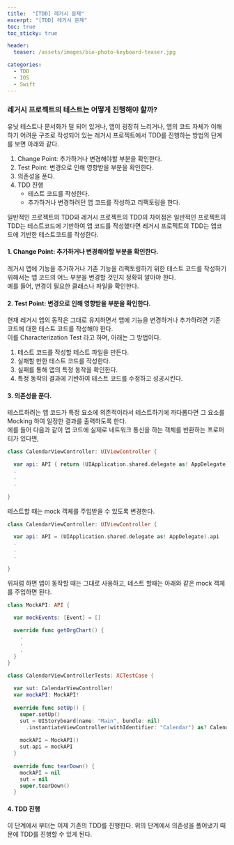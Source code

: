 ```yaml
---
title:  "[TDD] 레거시 문제"
excerpt: "[TDD] 레거시 문제"
toc: true
toc_sticky: true

header:
  teaser: /assets/images/bio-photo-keyboard-teaser.jpg

categories:
  - TDD
  - IOS
  - Swift
---
```


### 레거시 프로젝트의 테스트는 어떻게 진행해야 할까?
유닛 테스트나 문서화가 덜 되어 있거나, 앱이 굉장히 느리거나, 앱의 코드 자체가 이해하기 어려운 구조로 작성되어 있는 레거시 프로젝트에서 TDD를 진행하는 방법의 단계를 보면 아래와 같다.

1. Change Point: 추가하거나 변경해야할 부분을 확인한다. 
2. Test Point: 변경으로 인해 영향받을 부분을 확인한다.
3. 의존성을 푼다.
4. TDD 진행
   - 테스트 코드를 작성한다.
   - 추가하거나 변경하려던 앱 코드를 작성하고 리팩토링을 한다.

일반적인 프로젝트의 TDD와 레거시 프로젝트의 TDD의 차이점은 일반적인 프로젝트의 TDD는 테스트코드에 기반하여 앱 코드를 작성했다면 레거시 프로젝트의 TDD는 앱코드에 기반한 테스트코드를 작성한다.

#### 1. Change Point: 추가하거나 변경해야할 부분을 확인한다. 
레거시 앱에 기능을 추가하거나 기존 기능을 리팩토링하기 위한 테스트 코드를 작성하기 위해서는 앱 코드의 어느 부분을 변경할 것인지 정확히 알아야 한다.
<br>
예를 들어, 변경이 필요한 클래스나 파일을 확인한다. 

#### 2. Test Point: 변경으로 인해 영향받을 부분을 확인한다.
현재 레거시 앱의 동작은 그대로 유지하면서 앱에 기능을 변경하거나 추가하려면 기존 코드에 대한 테스트 코드를 작성해야 한다.
<br>
이를 Characterization Test 라고 하며, 아래는 그 방법이다.

1. 테스트 코드를 작성할 테스트 파일을 만든다.
2. 실패할 만한 테스트 코드를 작성한다.
3. 실패를 통해 앱의 특정 동작을 확인한다.
4. 특정 동작의 결과에 기반하여 테스트 코드를 수정하고 성공시킨다.

#### 3. 의존성을 푼다.
테스트하려는 앱 코드가 특정 요소에 의존적이라서 테스트하기에 까다롭다면 그 요소를 Mocking 하여 일정한 결과를 출력하도록 한다. 
<br>
에를 들어 다음과 같이 앱 코드에 실제로 네트워크 통신을 하는 객체를 반환하는 프로퍼티가 있다면,

```swift
class CalendarViewController: UIViewController {

  var api: API { return (UIApplication.shared.delegate as! AppDelegate).api }
  .
  .
  .
  
}
```

테스트할 때는 mock 객체를 주입받을 수 있도록 변경한다.

```swift
class CalendarViewController: UIViewController {

  var api: API = (UIApplication.shared.delegate as! AppDelegate).api
  .
  .
  .

}
```

위처럼 하면 앱이 동작할 때는 그대로 사용하고, 테스트 할때는 아래와 같은 mock 객체를 주입하면 된다. 

```swift
class MockAPI: API {

  var mockEvents: [Event] = []
  
  override func getOrgChart() {
    .
    .
    .
  }
}
```

```swift
class CalendarViewControllerTests: XCTestCase {
  
  var sut: CalendarViewController!
  var mockAPI: MockAPI!
  
  override func setUp() {
    super.setUp()
    sut = UIStoryboard(name: "Main", bundle: nil)
      .instantiateViewController(withIdentifier: "Calendar") as? CalendarViewController
    
    mockAPI = MockAPI()
    sut.api = mockAPI
  }
  
  override func tearDown() {
    mockAPI = nil
    sut = nil
    super.tearDown()
  }
```

#### 4. TDD 진행
이 단계에서 부터는 이제 기존의 TDD를 진행한다. 위의 단계에서 의존성을 풀어냈기 때문에 TDD를 진행할 수 있게 된다.
